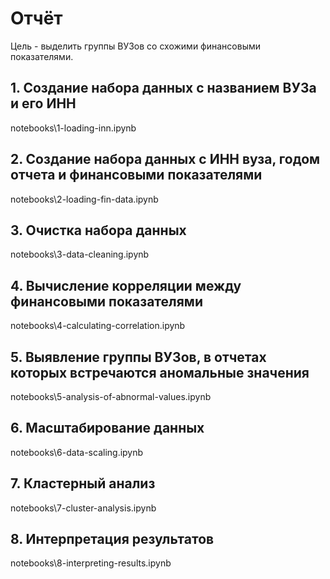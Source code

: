 # Отчёт

Цель - выделить группы ВУЗов со схожими финансовыми показателями.

## 1. Создание набора данных с названием ВУЗа и его ИНН
notebooks\1-loading-inn.ipynb

## 2. Создание набора данных с ИНН вуза, годом отчета и финансовыми показателями
notebooks\2-loading-fin-data.ipynb

## 3. Очистка набора данных
notebooks\3-data-cleaning.ipynb

## 4. Вычисление корреляции между финансовыми показателями
notebooks\4-calculating-correlation.ipynb

## 5. Выявление группы ВУЗов, в отчетах которых встречаются аномальные значения
notebooks\5-analysis-of-abnormal-values.ipynb

## 6. Масштабирование данных
notebooks\6-data-scaling.ipynb

## 7. Кластерный анализ
notebooks\7-cluster-analysis.ipynb

## 8. Интерпретация результатов
notebooks\8-interpreting-results.ipynb
